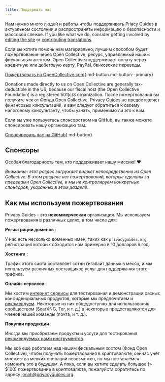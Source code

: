 ```yaml
---
title: Поддержать нас
---
```


<!-- markdownlint-disable MD036 -->
Нам нужно много [людей](https://github.com/privacyguides/privacyguides.org/graphs/contributors) и [работы](https://github.com/privacyguides/privacyguides.org/pulse/monthly) чтобы поддерживать Priacy Guides в актуальном состоянии и распространять информацию о безопасности и массовой слежке. If you like what we do, consider getting involved by [editing the site](https://github.com/privacyguides/privacyguides.org) or [contributing translations](https://crowdin.com/project/privacyguides).

Если вы хотите помочь нам материально, лучшим способом будет пожертвование через Open Collective, ресурс, управляемый нашим фискальным агентом. Open Collective поддерживает оплату через кредитную или дебетовую карту, PayPal, банковские переводы.

[Пожертвовать на OpenCollective.com](https://opencollective.com/privacyguides/donate ""){.md-button.md-button--primary}

Donations made directly to us on Open Collective are generally tax-deductible in the US, because our fiscal host (the Open Collective Foundation) is a registered 501(c)3 organization. После пожертвования вы получите чек от Фонда Open Collective. Privacy Guides не предоставляет финансовых консультаций, и вам следует обратиться к своему налоговому консультанту, чтобы узнать, применимо ли это к вам.

Если вы уже пользуетесь спонсорством на GitHub, вы также можете спонсировать нашу организацию там.

[Спонсировать нас на GitHub](https://github.com/sponsors/privacyguides ""){.md-button}

## Спонсоры

Особая благодарность тем, кто поддерживает нашу миссию! :heart:

*Внимание: этот раздел загружает виджет непосредственно из Open Collective. В этом разделе нет пожертвований, которые сделаны за пределами Open Collective, и мы не контролируем конкретных спонсоров, указанных в этом разделе.*

<script src="https://opencollective.com/privacyguides/banner.js"></script>

## Как мы используем пожертвования

Privacy Guides - это **некоммерческая** организация. Мы используем пожертвования в различных целях, в том числе для:

**Регистрации доменов**
:

У нас есть несколько доменных имен, таких как `privacyguides.org`, регистрация которых обходится нам примерно в 10 долларов в год.

**Хостинга**
:

Трафик этого сайта составляет сотни гигабайт данных в месяц, и мы используем различных поставщиков услуг для поддержания этого трафика.

**Онлайн-сервисов**
:

Мы хостим [интернет сервисы](https://privacyguides.net) для тестирования и демонстрации разных конфиденциальных продуктов, которые мы предпочитаем и [рекомендуем](../tools.md). Некоторые из них общедоступны для использования сообществом (SearXNG, Tor, и т. д.) а некоторые предоставляются для членов нашей команды (почта, и т. д.).

**Покупки продукции**
:

Иногда мы приобретаем продукты и услуги для тестирования [рекомендуемых нами инструментов](../tools.md).

Мы всё ещё работаем над нашим фискальным хостом (Фонд Open Collective), чтобы получать пожертвования в криптовалюте, сейчас учёт множества мелких операций невозможен, но мы постараемся изменить это в будущем. А пока, если вы хотите сделать большое (> $100) пожертвование в криптовалюте, пожалуйста обратитесь по адресу [jonah@privacyguides.org](mailto:jonah@privacyguides.org).
